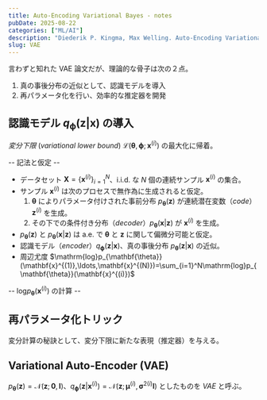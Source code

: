 ```yaml
---
title: Auto-Encoding Variational Bayes - notes
pubDate: 2025-08-22
categories: ["ML/AI"]
description: "Diederik P. Kingma, Max Welling. Auto-Encoding Variational Bayes. https://arxiv.org/abs/1312.6114, 2013."
slug: VAE
---
```


言わずと知れた VAE 論文だが、理論的な骨子は次の２点。
1. 真の事後分布の近似として、認識モデルを導入
2. 再パラメータ化を行い、効率的な推定器を開発

## 認識モデル $q_{\mathbf{\phi}}(\mathbf{z}|\mathbf{x})$ の導入

*変分下限* (*variational lower bound*) $\mathcal{L}(\mathbf{\theta},\mathbf{\phi};\mathbf{x}^{(i)})$ の最大化に帰着。

-- 記法と仮定 --
- データセット $\mathbf{X}=\{\mathbf{x}^{(i)}\}_{i=1}^N$、$\mathrm{i.i.d.}$ な $N$ 個の連続サンプル $\mathbf{x}^{(i)}$ の集合。
- サンプル $\mathbf{x}^{(i)}$ は次のプロセスで無作為に生成されると仮定。
  1. $\mathbf{\theta}$ によりパラメータ付けされた事前分布 $p_{\mathbf{\theta}}(\mathbf{z})$ が連続潜在変数（*code*）$\mathbf{z}^{(i)}$ を生成。
  2. その下での条件付き分布（*decoder*）$p_{\mathbf{\theta}}(\mathbf{x}|\mathbf{z})$ が $\mathbf{x}^{(i)}$ を生成。
- $p_{\mathbf{\theta}}(\mathbf{z})$ と $p_{\mathbf{\theta}}(\mathbf{x}|\mathbf{z})$ は $\mathrm{a.e.}$ で $\mathbf{\theta}$ と $\mathbf{z}$ に関して偏微分可能と仮定。
- 認識モデル（*encoder*）$q_{\mathbf{\phi}}(\mathbf{z}|\mathbf{x})$、真の事後分布 $p_{\mathbf{\theta}}(\mathbf{z}|\mathbf{x})$ の近似。
- 周辺尤度 $\mathrm{log}p_{\mathbf{\theta}}(\mathbf{x}^{(1)},\ldots,\mathbf{x}^{(N)})=\sum_{i=1}^N\mathrm{log}p_{\mathbf{\theta}}(\mathbf{x}^{(i)})$

-- $\mathrm{log}p_{\mathbf{\theta}}(\mathbf{x}^{(i)})$ の計算 --

## 再パラメータ化トリック

変分計算の秘訣として、変分下限に新たな表現（推定器）を与える。

## Variational Auto-Encoder (VAE)

$p_{\mathbf{\theta}}(\mathbf{z})=\mathcal{N}(\mathbf{z};\mathbf{0},\mathbf{I})$、$q_{\mathbf{\phi}}(\mathbf{z}|\mathbf{x}^{(i)})=\mathcal{N}(\mathbf{z};\mathbf{\mu}^{(i)},\mathbf{\sigma}^{2(i)}\mathbf{I})$ としたものを *VAE* と呼ぶ。
